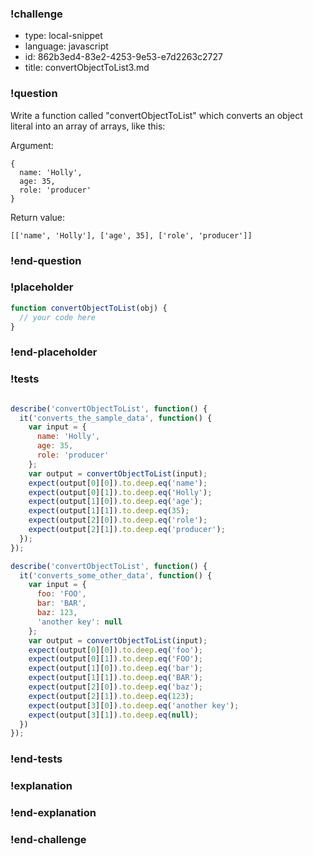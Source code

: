 ### !challenge

* type: local-snippet
* language: javascript
* id: 862b3ed4-83e2-4253-9e53-e7d2263c2727
* title: convertObjectToList3.md

### !question

Write a function called "convertObjectToList" which converts an object literal into an array of arrays, like this:

Argument:

```
{
  name: 'Holly',
  age: 35,
  role: 'producer'
}
```

Return value:

```
[['name', 'Holly'], ['age', 35], ['role', 'producer']]
```

### !end-question

### !placeholder

```js
function convertObjectToList(obj) {
  // your code here
}
```

### !end-placeholder

### !tests

```js

describe('convertObjectToList', function() {
  it('converts_the_sample_data', function() {
    var input = {
      name: 'Holly',
      age: 35,
      role: 'producer'
    };
    var output = convertObjectToList(input);
    expect(output[0][0]).to.deep.eq('name');
    expect(output[0][1]).to.deep.eq('Holly');
    expect(output[1][0]).to.deep.eq('age');
    expect(output[1][1]).to.deep.eq(35);
    expect(output[2][0]).to.deep.eq('role');
    expect(output[2][1]).to.deep.eq('producer');
  });
});

describe('convertObjectToList', function() {
  it('converts_some_other_data', function() {
    var input = {
      foo: 'FOO',
      bar: 'BAR',
      baz: 123,
      'another key': null
    };
    var output = convertObjectToList(input);
    expect(output[0][0]).to.deep.eq('foo');
    expect(output[0][1]).to.deep.eq('FOO');
    expect(output[1][0]).to.deep.eq('bar');
    expect(output[1][1]).to.deep.eq('BAR');
    expect(output[2][0]).to.deep.eq('baz');
    expect(output[2][1]).to.deep.eq(123);
    expect(output[3][0]).to.deep.eq('another key');
    expect(output[3][1]).to.deep.eq(null);
  })
});

```

### !end-tests

### !explanation

### !end-explanation

### !end-challenge
